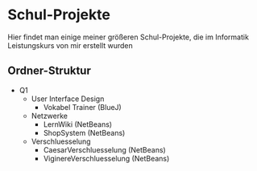 # Schul-Projekte
Hier findet man einige meiner größeren Schul-Projekte, die im Informatik Leistungskurs von mir erstellt wurden

## Ordner-Struktur
- Q1
  - User Interface Design
    - Vokabel Trainer (BlueJ)
  - Netzwerke
    - LernWiki (NetBeans)
    - ShopSystem (NetBeans)
  - Verschluesselung
    - CaesarVerschluesselung (NetBeans)
    - ViginereVerschluesselung (NetBeans)
